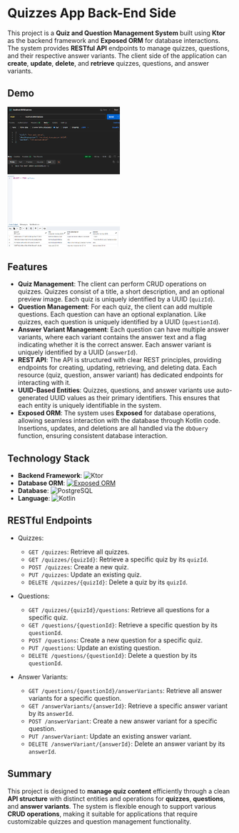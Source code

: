 # Quizzes App Back-End Side

This project is a **Quiz and Question Management System** built using **Ktor** as the backend framework and **Exposed ORM** for database interactions. The system provides **RESTful API** endpoints to manage quizzes, questions, and their respective answer variants. The client side of the application can **create**, **update**, **delete**, and **retrieve** quizzes, questions, and answer variants.

## Demo

<div>
  <img src="./readmeSources/postmanExample2.png" alt="Quiz creation with POSTMAN" width="50%"/>
  <img src="./readmeSources/postmanExample1.png" alt="postgres result" width="50%"/>
</div>



## Features

- **Quiz Management**: The client can perform CRUD operations on quizzes. Quizzes consist of a title, a short description, and an optional preview image. Each quiz is uniquely identified by a UUID (`quizId`).
- **Question Management**: For each quiz, the client can add multiple questions. Each question can have an optional explanation. Like quizzes, each question is uniquely identified by a UUID (`questionId`).
- **Answer Variant Management**: Each question can have multiple answer variants, where each variant contains the answer text and a flag indicating whether it is the correct answer. Each answer variant is uniquely identified by a UUID (`answerId`).
- **REST API**: The API is structured with clear REST principles, providing endpoints for creating, updating, retrieving, and deleting data. Each resource (quiz, question, answer variant) has dedicated endpoints for interacting with it.
- **UUID-Based Entities**: Quizzes, questions, and answer variants use auto-generated UUID values as their primary identifiers. This ensures that each entity is uniquely identifiable in the system.
- **Exposed ORM**: The system uses **Exposed** for database operations, allowing seamless interaction with the database through Kotlin code. Insertions, updates, and deletions are all handled via the `dbQuery` function, ensuring consistent database interaction.

## Technology Stack

- **Backend Framework**: ![Ktor](https://img.shields.io/badge/ktor-%232B6CB0.svg?style=for-the-badge&logo=ktor&logoColor=white)
- **Database ORM**: [![Exposed ORM](https://img.shields.io/badge/Exposed-ORM-42A5F5?style=for-the-badge&logo=kotlin&logoColor=white)](https://github.com/JetBrains/Exposed)
- **Database**: 
![PostgreSQL](https://img.shields.io/badge/postgres-%23316192.svg?style=for-the-badge&logo=postgresql&logoColor=white)
- **Language**: 
![Kotlin](https://img.shields.io/badge/kotlin-%237F52FF.svg?style=for-the-badge&logo=kotlin&logoColor=white)

## RESTful Endpoints

- Quizzes:
  - `GET /quizzes`: Retrieve all quizzes.
  - `GET /quizzes/{quizId}`: Retrieve a specific quiz by its `quizId`.
  - `POST /quizzes`: Create a new quiz.
  - `PUT /quizzes`: Update an existing quiz.
  - `DELETE /quizzes/{quizId}`: Delete a quiz by its `quizId`.

- Questions:
  - `GET /quizzes/{quizId}/questions`: Retrieve all questions for a specific quiz.
  - `GET /questions/{questionId}`: Retrieve a specific question by its `questionId`.
  - `POST /questions`: Create a new question for a specific quiz.
  - `PUT /questions`: Update an existing question.
  - `DELETE /questions/{questionId}`: Delete a question by its `questionId`.

- Answer Variants:
  - `GET /questions/{questionId}/answerVariants`: Retrieve all answer variants for a specific question.
  - `GET /answerVariants/{answerId}`: Retrieve a specific answer variant by its `answerId`.
  - `POST /answerVariant`: Create a new answer variant for a specific question.
  - `PUT /answerVariant`: Update an existing answer variant.
  - `DELETE /answerVariant/{answerId}`: Delete an answer variant by its `answerId`.

## Summary

This project is designed to **manage quiz content** efficiently through a clean **API structure** with distinct entities and operations for **quizzes**, **questions**, and **answer variants**. The system is flexible enough to support various **CRUD operations**, making it suitable for applications that require customizable quizzes and question management functionality.
